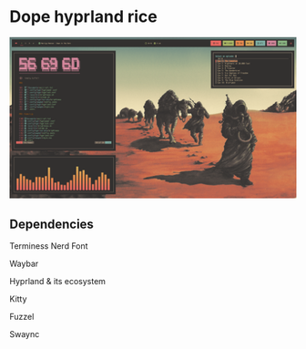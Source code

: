 # Dope hyprland rice
![dope](1.png)

## Dependencies
Terminess Nerd Font

Waybar

Hyprland & its ecosystem

Kitty

Fuzzel

Swaync
